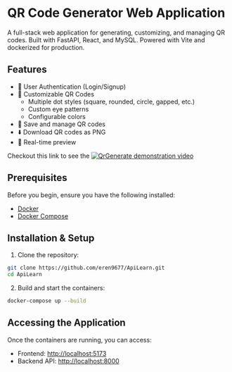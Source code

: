 # QR Code Generator Web Application

A full-stack web application for generating, customizing, and managing QR codes. Built with FastAPI, React, and MySQL. Powered with Vite and dockerized for production.

## Features

- 🔐 User Authentication (Login/Signup)
- 🎨 Customizable QR Codes
  - Multiple dot styles (square, rounded, circle, gapped, etc.)
  - Custom eye patterns
  - Configurable colors
- 💾 Save and manage QR codes
- ⬇️ Download QR codes as PNG
- 🎯 Real-time preview
  
Checkout this link to see the [![QrGenerate demonstration video](https://img.youtube.com/vi/OdBWeMerRV0/0.jpg)](https://www.youtube.com/watch?v=OdBWeMerRV0)
## Prerequisites

Before you begin, ensure you have the following installed:
- [Docker](https://www.docker.com/get-started)
- [Docker Compose](https://docs.docker.com/compose/install/)

## Installation & Setup

1. Clone the repository:
```bash
git clone https://github.com/eren9677/ApiLearn.git
cd ApiLearn
```

2. Build and start the containers:
```bash
docker-compose up --build
```

## Accessing the Application

Once the containers are running, you can access:

- Frontend: [http://localhost:5173](http://localhost:5173)
- Backend API: [http://localhost:8000](http://localhost:8000)

